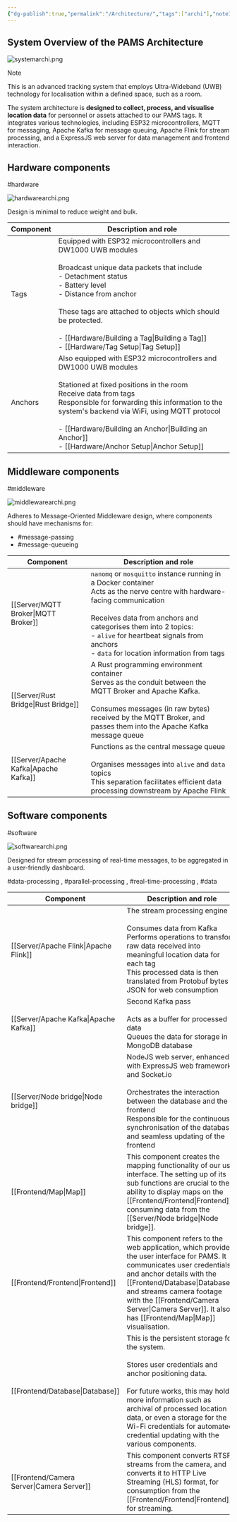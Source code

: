 ```yaml
---
{"dg-publish":true,"permalink":"/Architecture/","tags":["archi"],"noteIcon":""}
---
```


## System Overview of the PAMS Architecture 

![systemarchi.png](/img/user/Attachments/archi/systemarchi.png)

> [!note]
> This is an advanced tracking system that employs Ultra-Wideband (UWB) technology for localisation within a defined space, such as a room. 

The system architecture is **designed to collect, process, and visualise location data** for personnel or assets attached to our PAMS tags. It integrates various technologies, including ESP32 microcontrollers, MQTT for messaging, Apache Kafka for message queuing, Apache Flink for stream processing, and a ExpressJS web server for data management and frontend interaction.

## Hardware components

#hardware 

![hardwarearchi.png](/img/user/Attachments/archi/hardwarearchi.png)

Design is minimal to reduce weight and bulk.

| Component | Description and role                                                                                                                                                                                                                                                                                        |
| --------- | ----------------------------------------------------------------------------------------------------------------------------------------------------------------------------------------------------------------------------------------------------------------------------------------------------------- |
| Tags      | Equipped with ESP32 microcontrollers and DW1000 UWB modules<br><br>Broadcast unique data packets that include<br>  - Detachment status<br>  - Battery level<br>  - Distance from anchor<br><br>These tags are attached to objects which should be protected.<br><br>- [[Hardware/Building a Tag\|Building a Tag]]<br>- [[Hardware/Tag Setup\|Tag Setup]] |
| Anchors   | Also equipped with ESP32 microcontrollers and DW1000 UWB modules<br><br>Stationed at fixed positions in the room<br>Receive data from tags<br>Responsible for forwarding this information to the system's backend via WiFi, using MQTT protocol<br><br>- [[Hardware/Building an Anchor\|Building an Anchor]]<br>- [[Hardware/Anchor Setup\|Anchor Setup]]       |

## Middleware components

#middleware 

![middlewarearchi.png](/img/user/Attachments/archi/middlewarearchi.png)

Adheres to Message-Oriented Middleware design, where components should have mechanisms for:

- #message-passing 
- #message-queueing

| Component        | Description and role                                                                                                                                                                                                                                                                               |
| ---------------- | -------------------------------------------------------------------------------------------------------------------------------------------------------------------------------------------------------------------------------------------------------------------------------------------------- |
| [[Server/MQTT Broker\|MQTT Broker]]  | `nanomq` or `mosquitto` instance running in a Docker container<br>Acts as the nerve centre with hardware-facing communication<br><br>Receives data from anchors and categorises them into 2 topics:<br>- `alive` for heartbeat signals from anchors<br>- `data` for location information from tags |
| [[Server/Rust Bridge\|Rust Bridge]]  | A Rust programming environment container<br>Serves as the conduit between the MQTT Broker and Apache Kafka.<br><br>Consumes messages (in raw bytes) received by the MQTT Broker, and passes them into the Apache Kafka message queue                                                               |
| [[Server/Apache Kafka\|Apache Kafka]] | Functions as the central message queue<br><br>Organises messages into `alive` and `data` topics<br>This separation facilitates efficient data processing downstream by Apache Flink                                                                                                                |

## Software components

#software 

![softwarearchi.png](/img/user/Attachments/archi/softwarearchi.png)

Designed for stream processing of real-time messages, to be aggregated in a user-friendly dashboard.

#data-processing , #parallel-processing , #real-time-processing , #data 

| Component         | Description and role                                                                                                                                                                                                                                                                                                       |
| ----------------- | -------------------------------------------------------------------------------------------------------------------------------------------------------------------------------------------------------------------------------------------------------------------------------------------------------------------------- |
| [[Server/Apache Flink\|Apache Flink]]  | The stream processing engine<br><br>Consumes data from Kafka<br>Performs operations to transform raw data received into meaningful location data for each tag<br>This processed data is then translated from Protobuf bytes to JSON for web consumption                                                                    |
| [[Server/Apache Kafka\|Apache Kafka]]  | Second Kafka pass<br><br>Acts as a buffer for processed data<br>Queues the data for storage in a MongoDB database                                                                                                                                                                                                          |
| [[Server/Node bridge\|Node bridge]]   | NodeJS web server, enhanced with ExpressJS web framework and Socket.io<br><br>Orchestrates the interaction between the database and the frontend<br>Responsible for the continuous synchronisation of the database and seamless updating of the frontend                                                                   |
| [[Frontend/Map\|Map]]           | This component creates the mapping functionality of our user interface. The setting up of its sub functions are crucial to the ability to display maps on the [[Frontend/Frontend\|Frontend]], consuming data from the [[Server/Node bridge\|Node bridge]].                                                                                                       |
| [[Frontend/Frontend\|Frontend]]      | This component refers to the web application, which provides the user interface for PAMS. It communicates user credentials and anchor details with the [[Frontend/Database\|Database]], and streams camera footage with the [[Frontend/Camera Server\|Camera Server]]. It also has [[Frontend/Map\|Map]] visualisation.                                                             |
| [[Frontend/Database\|Database]]      | This is the persistent storage for the system.<br><br>Stores user credentials and anchor positioning data.<br><br>For future works, this may hold more information such as archival of processed location data, or even a storage for the Wi-Fi credentials for automated credential updating with the various components. |
| [[Frontend/Camera Server\|Camera Server]] | This component converts RTSP streams from the camera, and converts it to HTTP Live Streaming (HLS) format, for consumption from the [[Frontend/Frontend\|Frontend]] for streaming.                                                                                                                                                            |

